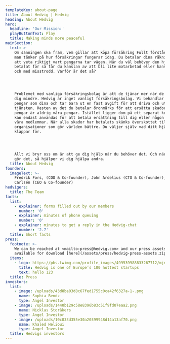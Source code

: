 ```yaml
---
templateKey: about-page
title: About Hedvig | Hedvig
heading: About Hedvig
hero:
  headline: 'Our Mission:'
  playButtonText: Play
  title: Making minds more peaceful
mainSection:
  text: >-
    Om sanningen ska fram, vem gillar att köpa försäkring Fullt förståeligt om
    man tänker på hur försäkringar fungerar idag. Du betalar dina räkningar utan
    att veta riktigt vart pengarna tar vägen. När du väl behöver den hjälp du
    betalat för så får du känslan av att bli lite motarbetad eller kanske till
    och med misstrodd. Varför är det så?




    Problemet med vanliga försäkringsbolag är att de tjänar mer när de betalar
    dig mindre. Hedvig är inget vanligt försäkringsbolag. Vi behandlar dina
    pengar som dina och tar bara ut en fast avgift för att driva och utveckla
    tjänsten. Resten av det du betalar öronmärks för att ersätta skador. Dina
    pengar är aldrig våra pengar. Istället ligger dom på ett separat konto och
    kan endast användas för att betala ersättning till dig eller någon annan av
    våra medlemmar. När alla skador har betalats skänks överskottet till
    organisationer som gör världen bättre. Du väljer själv vad ditt hjärta
    klappar för.




    Allt vi bryr oss om är att ge dig hjälp när du behöver det. Och när du inte
    gör det, så hjälper vi dig hjälpa andra.
  title: About Hedvig
founders:
  imageText: >-
    Fredrik Fors, (COO & Co-founder), John Ardelius (CTO & Co-founder), Lucas
    Carlsén (CEO & Co-founder)
hedvigers:
  title: The Team
facts:
  list:
    - explainer: forms filled out by our members
      number: '0'
    - explainer: minutes of phone queuing
      number: '0'
    - explainer: minutes to get a reply in the Hedvig-chat
      number: '2.7'
  title: Short facts
press:
  footnote: >-
    We can be reached at <mailto:press@hedvig.com> and our press assets are
    available for download [here](/assets/press/hedvig-press-assets.zip).
  items:
    - logo: https://pbs.twimg.com/profile_images/499539988833267712/mjnAZmLH_400x400.jpeg
      title: Hedvig is one of Europe’s 100 hottest startups
      text: hello 123
  title: Press
investors:
  list:
    - image: /uploads/43d8ba03d8c67fed1755c0ca42f6327a-1-.png
      name: Sophia Bendz
      type: Angel Investor
    - image: /uploads/1440b129c58e8396b83c51f9fd07eaa2.png
      name: Nicklas Storåkers
      type: Angel Investor
    - image: /uploads/10c033d355e30a20399948d14a13af70.png
      name: Khaled Helioui
      type: Angel Investor
  title: Hedvigs investors
---
```



